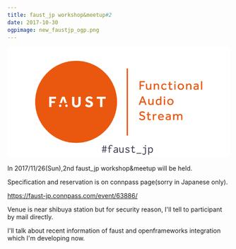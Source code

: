 ```yaml
---
title: faust_jp workshop&meetup#2
date: 2017-10-30
ogpimage: new_faustjp_ogp.png
---
```


![](new_faustjp.png)


In 2017/11/26(Sun),2nd faust_jp workshop&meetup will be held.

<!--more-->

Specification and reservation is on connpass page(sorry in Japanese only).

<https://faust-jp.connpass.com/event/63886/>

Venue is near shibuya station but for security reason, I'll tell to participant by mail directly.

I'll talk about recent information of faust and openframeworks integration  which I'm developing now.
